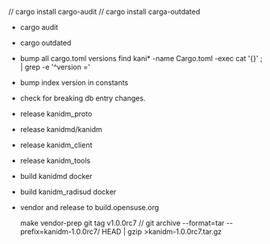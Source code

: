 
// cargo install cargo-audit
// cargo install carga-outdated

* cargo audit
* cargo outdated

* bump all cargo.toml versions
    find kani* -name Cargo.toml -exec cat '{}' \; | grep -e '^version ='

* bump index version in constants
* check for breaking db entry changes.

* release kanidm_proto
* release kanidmd/kanidm
* release kanidm_client
* release kanidm_tools

* build kanidmd docker
* build kanidm_radisud docker

* vendor and release to build.opensuse.org

    make vendor-prep
    git tag v1.0.0rc7
    // git archive --format=tar --prefix=kanidm-1.0.0rc7/ HEAD | gzip >kanidm-1.0.0rc7.tar.gz


